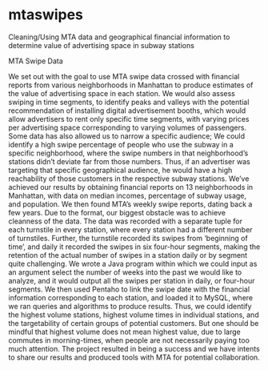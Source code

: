 # mtaswipes
Cleaning/Using MTA data and geographical financial information to determine value of advertising space in subway stations

MTA Swipe Data

We set out with the goal to use MTA swipe data crossed with financial reports from various neighborhoods in Manhattan to produce estimates of the value of advertising space in each station. We would also assess swiping in time segments, to identify peaks and valleys with the potential recommendation of installing digital advertisement booths, which would allow advertisers to rent only specific time segments, with varying prices per advertising space corresponding to varying volumes of passengers.
Some data has also allowed us to narrow a specific audience; We could identify a high swipe percentage of people who use the subway in a specific neighborhood, where the swipe numbers in that neighborhood’s stations didn’t deviate far from those numbers. Thus, if an advertiser was targeting that specific geographical audience, he would have a high reachability of those customers in the respective subway stations.
We’ve achieved our results by obtaining financial reports on 13 neighborhoods in Manhattan, with data on median incomes, percentage of subway usage, and population. We then found MTA’s weekly swipe reports, dating back a few years. Due to the format, our biggest obstacle was to achieve cleanness of the data. The data was recorded with a separate tuple for each turnstile in every station, where every station had a different number of turnstiles. Further, the turnstile recorded its swipes from ‘beginning of time’, and daily it recorded the swipes in six four-hour segments, making the retention of the actual number of swipes in a station daily or by segment quite challenging. We wrote a Java program within which we could input as an argument select the number of weeks into the past we would like to analyze, and it would output all the swipes per station in daily, or four-hour segments. We then used Pentaho to link the swipe date with the financial information corresponding to each station, and loaded it to MySQL, where we ran queries and algorithms to produce results. 
Thus, we could identify the highest volume stations, highest volume times in individual stations, and the targetability of certain groups of potential customers. But one should be mindful that highest volume does not mean highest value, due to large commutes in morning-times, when people are not necessarily paying too much attention. The project resulted in being a success and we have intents to share our results and produced tools with MTA for potential collaboration.
